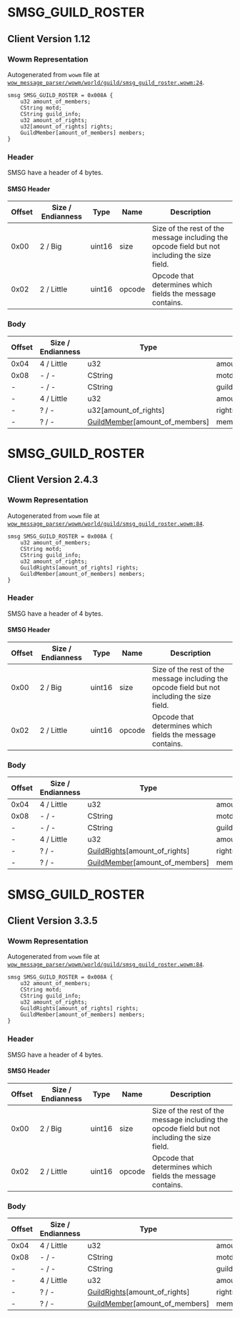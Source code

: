 # SMSG_GUILD_ROSTER

## Client Version 1.12

### Wowm Representation

Autogenerated from `wowm` file at [`wow_message_parser/wowm/world/guild/smsg_guild_roster.wowm:24`](https://github.com/gtker/wow_messages/tree/main/wow_message_parser/wowm/world/guild/smsg_guild_roster.wowm#L24).
```rust,ignore
smsg SMSG_GUILD_ROSTER = 0x008A {
    u32 amount_of_members;
    CString motd;
    CString guild_info;
    u32 amount_of_rights;
    u32[amount_of_rights] rights;
    GuildMember[amount_of_members] members;
}
```
### Header

SMSG have a header of 4 bytes.

#### SMSG Header

| Offset | Size / Endianness | Type   | Name   | Description |
| ------ | ----------------- | ------ | ------ | ----------- |
| 0x00   | 2 / Big           | uint16 | size   | Size of the rest of the message including the opcode field but not including the size field.|
| 0x02   | 2 / Little        | uint16 | opcode | Opcode that determines which fields the message contains.|

### Body

| Offset | Size / Endianness | Type | Name | Description | Comment |
| ------ | ----------------- | ---- | ---- | ----------- | ------- |
| 0x04 | 4 / Little | u32 | amount_of_members |  |  |
| 0x08 | - / - | CString | motd |  |  |
| - | - / - | CString | guild_info |  |  |
| - | 4 / Little | u32 | amount_of_rights |  |  |
| - | ? / - | u32[amount_of_rights] | rights |  |  |
| - | ? / - | [GuildMember](guildmember.md)[amount_of_members] | members |  |  |

# SMSG_GUILD_ROSTER

## Client Version 2.4.3

### Wowm Representation

Autogenerated from `wowm` file at [`wow_message_parser/wowm/world/guild/smsg_guild_roster.wowm:84`](https://github.com/gtker/wow_messages/tree/main/wow_message_parser/wowm/world/guild/smsg_guild_roster.wowm#L84).
```rust,ignore
smsg SMSG_GUILD_ROSTER = 0x008A {
    u32 amount_of_members;
    CString motd;
    CString guild_info;
    u32 amount_of_rights;
    GuildRights[amount_of_rights] rights;
    GuildMember[amount_of_members] members;
}
```
### Header

SMSG have a header of 4 bytes.

#### SMSG Header

| Offset | Size / Endianness | Type   | Name   | Description |
| ------ | ----------------- | ------ | ------ | ----------- |
| 0x00   | 2 / Big           | uint16 | size   | Size of the rest of the message including the opcode field but not including the size field.|
| 0x02   | 2 / Little        | uint16 | opcode | Opcode that determines which fields the message contains.|

### Body

| Offset | Size / Endianness | Type | Name | Description | Comment |
| ------ | ----------------- | ---- | ---- | ----------- | ------- |
| 0x04 | 4 / Little | u32 | amount_of_members |  |  |
| 0x08 | - / - | CString | motd |  |  |
| - | - / - | CString | guild_info |  |  |
| - | 4 / Little | u32 | amount_of_rights |  |  |
| - | ? / - | [GuildRights](guildrights.md)[amount_of_rights] | rights |  |  |
| - | ? / - | [GuildMember](guildmember.md)[amount_of_members] | members |  |  |

# SMSG_GUILD_ROSTER

## Client Version 3.3.5

### Wowm Representation

Autogenerated from `wowm` file at [`wow_message_parser/wowm/world/guild/smsg_guild_roster.wowm:84`](https://github.com/gtker/wow_messages/tree/main/wow_message_parser/wowm/world/guild/smsg_guild_roster.wowm#L84).
```rust,ignore
smsg SMSG_GUILD_ROSTER = 0x008A {
    u32 amount_of_members;
    CString motd;
    CString guild_info;
    u32 amount_of_rights;
    GuildRights[amount_of_rights] rights;
    GuildMember[amount_of_members] members;
}
```
### Header

SMSG have a header of 4 bytes.

#### SMSG Header

| Offset | Size / Endianness | Type   | Name   | Description |
| ------ | ----------------- | ------ | ------ | ----------- |
| 0x00   | 2 / Big           | uint16 | size   | Size of the rest of the message including the opcode field but not including the size field.|
| 0x02   | 2 / Little        | uint16 | opcode | Opcode that determines which fields the message contains.|

### Body

| Offset | Size / Endianness | Type | Name | Description | Comment |
| ------ | ----------------- | ---- | ---- | ----------- | ------- |
| 0x04 | 4 / Little | u32 | amount_of_members |  |  |
| 0x08 | - / - | CString | motd |  |  |
| - | - / - | CString | guild_info |  |  |
| - | 4 / Little | u32 | amount_of_rights |  |  |
| - | ? / - | [GuildRights](guildrights.md)[amount_of_rights] | rights |  |  |
| - | ? / - | [GuildMember](guildmember.md)[amount_of_members] | members |  |  |

